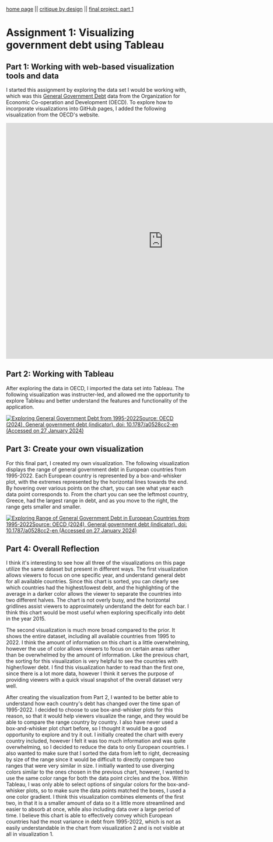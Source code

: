 [home page](/README.md) || [critique by design](/critique-by-design.md) || [final project: part 1](/final-project-part-one.md)

# Assignment 1: Visualizing government debt using Tableau

## Part 1: Working with web-based visualization tools and data
I started this assignment by exploring the data set I would be working with, which was this [General Government Debt](https://data.oecd.org/gga/general-government-debt.htm) data from the Organization for Economic Co-operation and Development (OECD). To explore how to incorporate visualizations into GitHub pages, I added the following visualization from the OECD's website.

<iframe src="https://data.oecd.org/chart/7kiR" width="860" height="645" style="border: 0" mozallowfullscreen="true" webkitallowfullscreen="true" allowfullscreen="true"><a href="https://data.oecd.org/chart/7kiR" target="_blank">OECD Chart: General government debt, Total, % of GDP, Annual, 2015</a></iframe>

## Part 2: Working with Tableau
After exploring the data in OECD, I imported the data set into Tableau. The following visualization was instructer-led, and allowed me the opportunity to explore Tableau and better understand the features and functionality of the application. 

<div class='tableauPlaceholder' id='viz1706398342573' style='position: relative'><noscript><a href='#'><img alt='Exploring General Government Debt from 1995-2022Source: OECD (2024), General government debt (indicator). doi: 10.1787&#47;a0528cc2-en (Accessed on 27 January 2024) ' src='https:&#47;&#47;public.tableau.com&#47;static&#47;images&#47;As&#47;Assignment1_17063983033870&#47;Sheet1&#47;1_rss.png' style='border: none' /></a></noscript><object class='tableauViz'  style='display:none;'><param name='host_url' value='https%3A%2F%2Fpublic.tableau.com%2F' /> <param name='embed_code_version' value='3' /> <param name='site_root' value='' /><param name='name' value='Assignment1_17063983033870&#47;Sheet1' /><param name='tabs' value='no' /><param name='toolbar' value='yes' /><param name='static_image' value='https:&#47;&#47;public.tableau.com&#47;static&#47;images&#47;As&#47;Assignment1_17063983033870&#47;Sheet1&#47;1.png' /> <param name='animate_transition' value='yes' /><param name='display_static_image' value='yes' /><param name='display_spinner' value='yes' /><param name='display_overlay' value='yes' /><param name='display_count' value='yes' /><param name='language' value='en-US' /><param name='filter' value='publish=yes' /></object></div>                
<script type='text/javascript'>                    
  var divElement = document.getElementById('viz1706398342573');                    
  var vizElement = divElement.getElementsByTagName('object')[0];                    
  vizElement.style.width='100%';
  vizElement.style.height=(divElement.offsetWidth*0.75)+'px';                   
  var scriptElement = document.createElement('script');                    
  scriptElement.src = 'https://public.tableau.com/javascripts/api/viz_v1.js';                    
  vizElement.parentNode.insertBefore(scriptElement, vizElement);                
</script>

## Part 3: Create your own visualization
For this final part, I created my own visualization. The following visualization displays the range of general government debt in European countries from 1995-2022. Each European country is represented by a box-and-whisker plot, with the extremes represented by the horizontal lines towards the end. By hovering over various points on the chart, you can see what year each data point corresponds to. From the chart you can see the leftmost country, Greece, had the largest range in debt, and as you move to the right, the range gets smaller and smaller.

<div class='tableauPlaceholder' id='viz1706588234984' style='position: relative'><noscript><a href='#'><img alt='Exploring Range of General Government Debt in European Countries from 1995-2022Source: OECD (2024), General government debt (indicator). doi: 10.1787&#47;a0528cc2-en (Accessed on 27 January 2024) ' src='https:&#47;&#47;public.tableau.com&#47;static&#47;images&#47;As&#47;Assignment1-Part3_17065882265490&#47;Sheet2&#47;1_rss.png' style='border: none' /></a></noscript><object class='tableauViz'  style='display:none;'><param name='host_url' value='https%3A%2F%2Fpublic.tableau.com%2F' /> <param name='embed_code_version' value='3' /> <param name='site_root' value='' /><param name='name' value='Assignment1-Part3_17065882265490&#47;Sheet2' /><param name='tabs' value='no' /><param name='toolbar' value='yes' /><param name='static_image' value='https:&#47;&#47;public.tableau.com&#47;static&#47;images&#47;As&#47;Assignment1-Part3_17065882265490&#47;Sheet2&#47;1.png' /> <param name='animate_transition' value='yes' /><param name='display_static_image' value='yes' /><param name='display_spinner' value='yes' /><param name='display_overlay' value='yes' /><param name='display_count' value='yes' /><param name='language' value='en-US' /><param name='filter' value='publish=yes' /></object></div>                
<script type='text/javascript'>                    
  var divElement = document.getElementById('viz1706588234984');                    
  var vizElement = divElement.getElementsByTagName('object')[0];                    
  vizElement.style.width='100%';vizElement.style.height=(divElement.offsetWidth*0.75)+'px';                    
  var scriptElement = document.createElement('script');                    
  scriptElement.src = 'https://public.tableau.com/javascripts/api/viz_v1.js';                    
  vizElement.parentNode.insertBefore(scriptElement, vizElement);                
</script>

## Part 4: Overall Reflection
I think it's interesting to see how all three of the visualizations on this page utilize the same dataset but present in different ways. The first visualization allows viewers to focus on one specific year, and understand general debt for all available countries. Since this chart is sorted, you can clearly see which countries had the highest/lowest debt, and the highlighting of the average in a darker color allows the viewer to separate the countries into two different halves. The chart is not overly busy, and the horizontal gridlines assist viewers to approximately understand the debt for each bar. I think this chart would be most useful when exploring specifically into debt in the year 2015.

The second visualization is much more broad compared to the prior. It shows the entire dataset, including all available countries from 1995 to 2022. I think the amount of information on this chart is a little overwhelming, however the use of color allows viewers to focus on certain areas rather than be overwhelmed by the amount of information. Like the previous chart, the sorting for this visualization is very helpful to see the countries with higher/lower debt. I find this visualization harder to read than the first one, since there is a lot more data, however I think it serves the purpose of providing viewers with a quick visual snapshot of the overall dataset very well. 

After creating the visualization from Part 2, I wanted to be better able to understand how each country's debt has changed over the time span of 1995-2022. I decided to choose to use box-and-whisker plots for this reason, so that it would help viewers visualize the range, and they would be able to compare the range country by country. I also have never used a box-and-whisker plot chart before, so I thought it would be a good opportunity to explore and try it out. I initially created the chart with every country included, however I felt it was too much information and was quite overwhelming, so I decided to reduce the data to only European countries. I also wanted to make sure that I sorted the data from left to right, decreasing by size of the range since it would be difficult to directly compare two ranges that were very similar in size. I initially wanted to use diverging colors similar to the ones chosen in the previous chart, however, I wanted to use the same color range for both the data point circles and the box. Within Tableau, I was only able to select options of singular colors for the box-and-whisker plots, so to make sure the data points matched the boxes, I used a one color gradient. I think this visualization combines elements of the first two, in that it is a smaller amount of data so it a little more streamlined and easier to absorb at once, while also including data over a large period of time. I believe this chart is able to effectively convey which European countries had the most variance in debt from 1995-2022, which is not as easily understandable in the chart from visualization 2 and is not visible at all in visualization 1.
